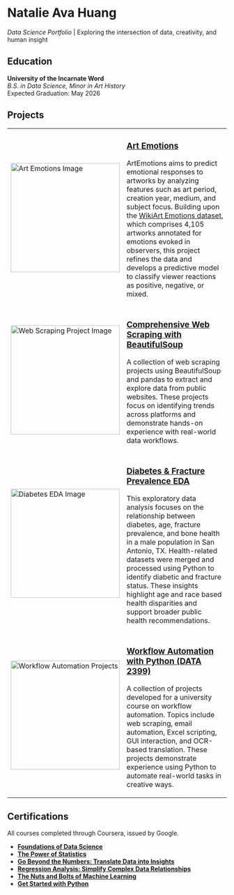 # Natalie Ava Huang 
*Data Science Portfolio* | Exploring the intersection of data, creativity, and human insight

## Education
**University of the Incarnate Word**  
*B.S. in Data Science, Minor in Art History*  
Expected Graduation: May 2026  

## Projects

<table>
  <tr>
    <td>
      <img src="image.png" alt="Art Emotions Image" width="250">
    </td>
    <td>
      <h3> <a  href = "https://github.com/natalie-ava/ArtEmotions">Art Emotions</a></h3>
      <p>ArtEmotions aims to predict emotional responses to artworks by analyzing features such as art period, creation year, medium, and subject focus. Building upon the <a href="https://saifmohammad.com/WebPages/wikiartemotions.html">WikiArt Emotions dataset</a>, which comprises 4,105 artworks annotated for emotions evoked in observers, this project refines the data and develops a predictive model to classify viewer reactions as positive, negative, or mixed.
 </p>
    </td>
  </tr>
  <tr>
    <td>
      <img src="image.png" alt="Web Scraping Project Image" width="250">
    </td>
    <td>
      <h3> <a  href = "link">Comprehensive Web Scraping with BeautifulSoup</a></h3>
      <p> A collection of web scraping projects using BeautifulSoup and pandas to extract and explore data from public websites. These projects focus on identifying trends across platforms and demonstrate hands-on experience with real-world data workflows.</p>
    </td>
  </tr>
  <tr>
  <td>
    <img src="images/diabetes_eda.png" alt="Diabetes EDA Image" width="250">
  </td>
  <td>
    <h3><a href="https://github.com/natalie-ava/portfolio/tree/main/EDA_diabetes">Diabetes & Fracture Prevalence EDA</a></h3>
    <p>
      This exploratory data analysis focuses on the relationship between diabetes, age, fracture prevalence, and bone health in a male population in San Antonio, TX. Health-related datasets were merged and processed using Python to identify diabetic and fracture status. These insights highlight age and race based health disparities and support broader public health recommendations.
    </p>
  </td>
</tr>
  <tr>
  <td>
    <img src="images/data2399_cover.png" alt="Workflow Automation Projects" width="250">
  </td>
  <td>
    <h3><a href="https://github.com/natalie-ava/workflow_automation/tree/main/projects">Workflow Automation with Python (DATA 2399)</a></h3>
    <p>
      A collection of projects developed for a university course on workflow automation. Topics include web scraping, email automation, Excel scripting, GUI interaction, and OCR-based translation. These projects demonstrate experience using Python to automate real-world tasks in creative ways.
    </p>
  </td>
</tr>
</table>

## Certifications

All courses completed through Coursera, issued by Google.

- [**Foundations of Data Science**](https://www.coursera.org/account/accomplishments/verify/D882BUBWTMLG)
- [**The Power of Statistics**](https://www.coursera.org/account/accomplishments/verify/1JAISE85ZFB0)
- [**Go Beyond the Numbers: Translate Data into Insights**](https://www.coursera.org/account/accomplishments/verify/L6WRCEEN8FI0)
- [**Regression Analysis: Simplify Complex Data Relationships**](https://www.coursera.org/account/accomplishments/verify/2M2C884868L7)
- [**The Nuts and Bolts of Machine Learning**](https://www.coursera.org/account/accomplishments/verify/1TSCMKJSR1X3)
- [**Get Started with Python**](https://www.coursera.org/account/accomplishments/verify/APFTMLZAN1HR)
